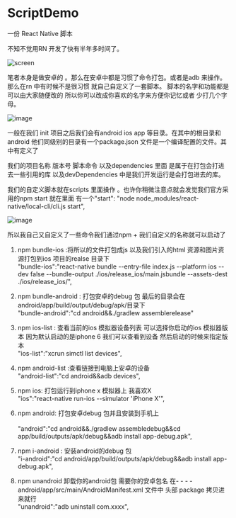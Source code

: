 # ScriptDemo
一份 React Native 脚本<br/>


不知不觉用RN 开发了快有半年多时间了。<br/>

![screen](https://www.moretime.vip/upload/2019/04/2oi54vk44ah4tq69kp9m39ptkg.jpg)<br/>


 笔者本身是做安卓的 。那么在安卓中都是习惯了命令打包。或者是adb 来操作。那么在rn 中有时候不是很习惯 就自己自定义了一套脚本。 脚本的名字和功能都是可以由大家随便改的 所以你可以改成你喜欢的名字来方便你记忆或者 少打几个字母。 <br/>

![image](https://www.moretime.vip/upload/2019/04/ucvgo604jcif5o523fr6d9bakb.jpg) <br/>

 一般在我们 init 项目之后我们会有android ios app 等目录。在其中的根目录和android 他们同级别的目录有一个package.json 文件是一个编译配置的文件。其中有定义了<br/>

我们的项目名称 版本号 脚本命令 以及dependencies 里面 是属于在打包会打进去一些引用的库 以及devDependencies 中是我们开发运行是会打包进去的库。<br/>



 我们的自定义脚本就在scripts 里面操作 。也许你稍微注意点就会发觉我们官方采用的npm start 就在里面 有一个"start": "node node_modules/react-native/local-cli/cli.js start",<br/>

![image](https://www.moretime.vip/upload/2019/04/ut2cq2uhfqiedq0hj2ivr1tas1.jpg)<br/>

 所以我自己又自定义了一些命令我们通过npm + 我们自定义的名称就可以启动了<br/>
1. npm bundle-ios  :将所以的文件打包成js 以及我们引入的html 资源和图片资源打包到ios 项目的realse 目录下<br/>
  "bundle-ios":"react-native bundle --entry-file index.js --platform ios --dev false --bundle-output ./ios/release_ios/main.jsbundle --assets-dest ./ios/release_ios/",<br/>
  
2. npm bundle-android : 打包安卓的debug 包 最后的目录会在android/app/build/output/debug/apk/目录下 <br/>
    "bundle-android":"cd android&&./gradlew assemblerelease"<br/>

3. npm ios-list : 查看当前的ios  模拟器设备列表 可以选择你启动的ios 模拟器版本 因为默认启动的是iphone 6 我们可以查看到设备 然后启动的时候来指定版本<br/> 
 "ios-list":"xcrun simctl list devices",<br/>

4. npm android-list :查看链接到电脑上安卓的设备 <br/>
    "android-list":"cd android&&adb devices",<br/>
    
5.  npm ios: 打包运行到iphone x 模拟器上 我喜欢X   <br/>
    "ios":"react-native run-ios --simulator 'iPhone X'",<br/>
    
6. npm android: 打包安卓debug 包并且安装到手机上 <br/>   
    "android":"cd android&&./gradlew assembledebug&&cd app/build/outputs/apk/debug&&adb install app-debug.apk",<br/>
    
7. npm i-android : 安装android的debug 包<br/>
   "i-android":"cd android/app/build/outputs/apk/debug&&adb install app-debug.apk",<br/>
  
8.  npm unandroid  卸载你的android包 需要你的安卓包名 在- - - - android/app/src/main/AndroidManifest.xml 文件中 头部 package 拷贝进来就行<br/>
    "unandroid":"adb uninstall  com.xxxx",<br/>

